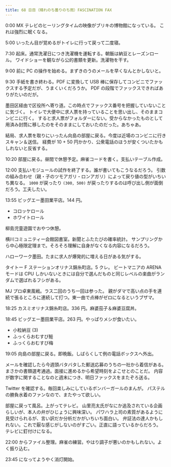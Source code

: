```yaml
---
title: 68 日目（晴れのち曇りのち雨）FASCINATION FAX
---
```


0:00 MX テレビのヒーリングタイムの映像がブリキの博物館になっている。
これは強烈に眠くなる。

5:00 いったん目が覚めるがトイレに行って戻って二度寝。

7:30 起床。通常洗濯日につき洗濯機を運転する。朝飯は納豆とレーズンロール。
ワイドショーを観ながら公的書類を更新。洗濯物を干す。

9:00 前に PC の操作を始める。まずきのうのメールを早くなんとかしないと。

9:30 手紙を書き終わる。PDF に変換して USB 棒に保存してコンビニでファックスする予定だが、うまくいくだろうか。
PDF の段階でファックスできればありがたいのだが。

墨田区経由で区役所へ寄り道。この時点でファックス番号を把握していないことに気づく。
トイレで大便中に求人票を持っていることを思い出し、そのままコンビニに行く。
すると求人票がフォルダーにない。受からなかったものとして用済み封筒に移したのをそのままにしておいたのだった。あちゃあ。

結局、求人票を取りにいったん向島の部屋に戻る。今度は近場のコンビニに行きスキャン＆送信。
経費が 10 + 50 円かかり、公衆電話のほうが安くついたかもしれないと反省する。

10:20 部屋に戻る。昼間で休憩予定。麻雀コードを書く。支払いテーブル作成。

12:00 支払いモジュールの試作を終了する。誰が書いてもこうなるだろう。
引数の組み合わせ（親・子のツモアガリ・ロンアガリ）によって戻り値の型がいちいち異なる。
`1000` が戻ったり `(300, 500)` が戻ったりするのは呼び出し側が面倒だろう。工夫したい。

13:55 ビッグエー墨田業平店。144 円。

* コロッケロール
* ホワイトロール

柳島児童遊園でおやつ休憩。

横川コミュニティー会館図書室。新聞とふたたびの確率統計。
サンプリングから中心極限定理まで。そろそろ理解に自身がなくなる内容になるだろう。

ハローワーク墨田。たまに求人が爆発的に増える日がある気がする。

タイトー F ステーションオリナス錦糸町店。5 クレ。
ビートマニアの ARENA モードは CPU しかいないときには自分で選んだものと同じレベルの楽曲がランダムで選ばれるフシがある。

MJ プロ卓東風戦。ラス二回のうち一回は参った。
親がダマで高い点の手を連続で張るところに連続して打つ。東一曲で点棒がゼロになるというブザマ。

18:25 カスミオリナス錦糸町店。336 円。麻婆茄子＆麻婆豆腐丼。

18:45 ビッグエー墨田業平店。263 円。やっぱりメシが食いたい。

* 小粒納豆 (3)
* ふっくらおむすび鮭
* ふっくらおむすび梅

19:05 向島の部屋に戻る。即晩飯。しばらくして例の電話ボックスへ外出。

メールを確認したら今週頭バタバタした郵送応募のうちの一社から着信がある。
まさかの書類選考通過。面接に進めるから希望時刻をよこせとのことだ。
内容が数字に関することなのと週末につき、明日ファックスをまたぞろ送る。

Twitter を確認する。毎回楽しみにしているボンバーガールのまんが。
パステルの勝負水着のファンなので、またやって欲しい。

部屋に戻って風呂。上がってテレビ。
山里亮太氏がなにか追及されている企画らしいが、本人の弁がひじょうに興味深い。
パワハラ上司の素質があるように見受けられるが、言い訳だか分析だかがいちいち面白い。
弁証法の達人かもしれない。これで厭な感じがしないのがすごい。正直に語っているからだろう。
テレビに釘付けになる。

22:00 からファイル整理。麻雀の練習。やはり調子が悪いのかもしれない。よく振り込む。

23:45 になってようやく消灯開始。
